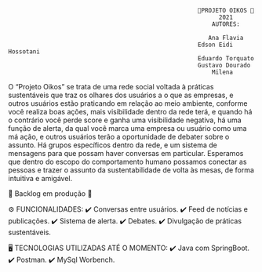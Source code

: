                                                           🌳PROJETO OIKOS 🌳
                                                                2021
                                                              AUTORES:
                                                                                
                                                             Ana Flavia 
                                                          Edson Eidi Hossotani
                                                          Eduardo Torquato    
                                                          Gustavo Dourado  
                                                              Milena

O “Projeto Oikos” se trata de uma rede social voltada à práticas sustentáveis que traz os olhares dos usuários 
a o que as empresas, e outros usuários estão praticando em relação ao meio ambiente, conforme você realiza boas ações,
 mais visibilidade dentro da rede terá, e quando há o contrário você perde score e ganha uma visibilidade negativa, há uma função de alerta,
 da qual você marca uma empresa ou usuário como uma má ação, e outros usuários terão a oportunidade de debater sobre o assunto.
 Há grupos específicos dentro da rede, e um sistema de mensagens para que possam haver conversas em particular. 
Esperamos que dentro do escopo do comportamento humano possamos conectar as pessoas e trazer o assunto da sustentabilidade de volta às mesas, 
de forma intuitiva e amigável. 

🔨 Backlog em produção 🔨

 ⚙️ FUNCIONALIDADES: 
✔️ Conversas entre usuários.
✔️ Feed de notícias e publicações.
✔️ Sistema de alerta.
✔️ Debates.
✔️ Divulgação de práticas sustentáveis.

🖥️ TECNOLOGIAS UTILIZADAS ATÉ O MOMENTO:
✔️ Java com SpringBoot.
✔️ Postman.
✔️ MySql Worbench.
